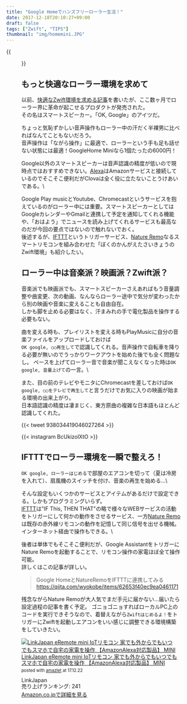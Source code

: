 ```yaml
---
title: "Google Homeでハンズフリーローラー生活！"
date: 2017-12-18T20:10:27+09:00
draft: false
tags: ["Zwift", "TIPS"]
thumbnail: "img/homemini.JPG"
---
```

{{<figure src="/img/homemini.JPG" width="100%">}}
## もっと快適なローラー環境を求めて
以前、[快適なZwift環境を求める記事](/2016/03/zwift.html)を書いたが、ここ数ヶ月でローラー界に革命が起こせるプロダクトが発売された。\
その名はスマートスピーカー。「OK, Google」のアイツだ。

ちょっと気恥ずかしい音声操作もローラー中の汗だく半裸男に比べればなんてこともないだろう。\
音声操作は「ながら操作」に最適で、ローラーという手も足も話せない状態には最適！GoogleHome Miniなら1個たったの6000円！

Google以外のスマートスピーカーは音声認識の精度が低いので現時点ではおすすめできない。[Alexa](http://amzn.to/2BVDYtq)はAmazonサービスと接続しているのでそこそこ便利だがClovaは全く役に立たないことうけあいである。\

Google Play musicとYoutube、Chromecastというサービスを抱えているのがローラー中には重要。スマートスピーカーとしてはGoogleカレンダーやGmailと連携して予定を通知してくれる機能や、「おはよう」でニュースを読み上げてくれるサービスも最高なのだが今回の要点ではないので触れないでおく。\
後述するが、[IFTTT](https://ifttt.com/)というトリガーサービス、[Nature Remo](http://nature.global/)なるスマートリモコンを組み合わせた「ぼくのかんがえたさいきょうのZwift環境」も紹介したい。

## ローラー中は音楽派？映画派？Zwift派？
音楽派でも映画派でも、スマートスピーカーさえあればもう音量調整や曲変更、次の動画、なんならローラー途中で気分が変わったから別の映画や音楽に変えることも自由自在。\
しかも脚を止める必要はなく、汗まみれの手で電化製品を操作する必要もない。

曲を変える時も、プレイリストを変える時もPlayMusicに自分の音楽ファイルをアップロードしておけば\
`OK google, ○○再生して`で認識してくれる。音声操作で自転車を降りる必要が無いのでうっかりワークアウトを始めた後でも全く問題なし。
ペースを上げてローラー音で音楽が聞こえなくなった時は`OK google, 音量上げて`の一言。\


また、目の前のテレビやモニタにChromecastを差しておけば`OK google, ○○をテレビで再生して`と言うだけでお気に入りの映画が始まる環境の出来上がり。\
日本語認識の精度は凄まじく、東方原曲の複雑な日本語もほとんど認識してくれた。

{{< tweet 938034419046027264 >}}

{{< instagram BcUkizolXtO >}}


## IFTTTでローラー環境を一瞬で整えろ！
`OK google, ローラーはじめる`で部屋のエアコンを切って（夏は冷房を入れて）、扇風機のスイッチを付け、音楽の再生を始める…\

そんな設定もいくつかのサービスとアイテムがあるだけで設定できる。しかもプログラミングいらず。\
[IFTTT](https://ifttt.com/)は"IF This, THEN THAT"の略で様々なWEBサービスの活動をトリガーにして何かの動作をさせるサービス、一方[Nature Remo](http://nature.global/)は既存の赤外線リモコンの動作を記憶して同じ信号を出せる機械。インターネット経由で操作もできる。\

後者は単体でもそこそこ便利だが、Google AssistantをトリガーにNature Remoを起動することで、リモコン操作の家電ほぼ全て操作可能。\
詳しくはこの記事が詳しい。

>Google HomeとNatureRemoをIFTTTに連携してみる
>https://qiita.com/wyokobe/items/62653f40ec9ea0461171

残念ながらNature Remoが大人気でまだ手元に届かない…届いたら設定過程の記事を書く予定。
ゴニョゴニョすればローカルPC上のコードを実行できそうなので、着替えながら`Zwiftはじめるよ！`をトリガーにZwiftを起動しエアコンをいい感じに調整できる環境構築をしていきたい。

<div class="amazlet-box" style="margin-bottom:0px;"><div class="amazlet-image" style="float:left;margin:0px 12px 1px 0px;"><a href="http://www.amazon.co.jp/exec/obidos/ASIN/B01MA4W1YD/gensobunya-22/ref=nosim/" name="amazletlink" target="_blank"><img src="https://images-fe.ssl-images-amazon.com/images/I/41agDIGdQtL._SL160_.jpg" alt="LinkJapan eRemote mini IoTリモコン 家でも外からでもいつでもスマホで自宅の家電を操作 【AmazonAlexa対応製品】 MINI" style="border: none;" /></a></div><div class="amazlet-info" style="line-height:120%; margin-bottom: 10px"><div class="amazlet-name" style="margin-bottom:10px;line-height:120%"><a href="http://www.amazon.co.jp/exec/obidos/ASIN/B01MA4W1YD/gensobunya-22/ref=nosim/" name="amazletlink" target="_blank">LinkJapan eRemote mini IoTリモコン 家でも外からでもいつでもスマホで自宅の家電を操作 【AmazonAlexa対応製品】 MINI</a><div class="amazlet-powered-date" style="font-size:80%;margin-top:5px;line-height:120%">posted with <a href="http://www.amazlet.com/" title="amazlet" target="_blank">amazlet</a> at 17.12.22</div></div><div class="amazlet-detail">LinkJapan <br />売り上げランキング: 241<br /></div><div class="amazlet-sub-info" style="float: left;"><div class="amazlet-link" style="margin-top: 5px"><a href="http://www.amazon.co.jp/exec/obidos/ASIN/B01MA4W1YD/gensobunya-22/ref=nosim/" name="amazletlink" target="_blank">Amazon.co.jpで詳細を見る</a></div></div></div><div class="amazlet-footer" style="clear: left"></div></div>



